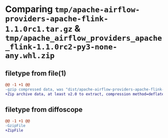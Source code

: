 # Comparing `tmp/apache-airflow-providers-apache-flink-1.1.0rc1.tar.gz` & `tmp/apache_airflow_providers_apache_flink-1.1.0rc2-py3-none-any.whl.zip`

## filetype from file(1)

```diff
@@ -1 +1 @@
-gzip compressed data, was "dist/apache-airflow-providers-apache-flink-1.1.0rc1.tar", last modified: Tue May 16 15:53:00 2023, max compression
+Zip archive data, at least v2.0 to extract, compression method=deflate
```

## filetype from diffoscope

```diff
@@ -1 +1 @@
-GzipFile
+ZipFile
```

